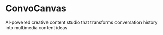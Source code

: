 # ConvoCanvas
AI-powered creative content studio that transforms conversation history into multimedia content ideas
